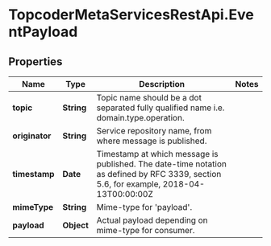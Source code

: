 # TopcoderMetaServicesRestApi.EventPayload

## Properties
Name | Type | Description | Notes
------------ | ------------- | ------------- | -------------
**topic** | **String** | Topic name should be a dot separated fully qualified name i.e. domain.type.operation.  | 
**originator** | **String** | Service repository name, from where message is published.  | 
**timestamp** | **Date** | Timestamp at which message is published. The date-time notation as defined by RFC 3339, section 5.6, for example, 2018-04-13T00:00:00Z  | 
**mimeType** | **String** | Mime-type for &#39;payload&#39;.  | 
**payload** | **Object** | Actual payload depending on mime-type for consumer.  | 


